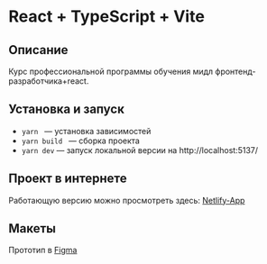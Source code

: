 # React + TypeScript + Vite

## Описание

Курс профессиональной программы обучения мидл фронтенд-разработчика+react.

## Установка и запуск

- `yarn ` — установка зависимостей
- `yarn build ` — сборка проекта
- `yarn dev` — запуск локальной версии на http://localhost:5137/

## Проект в интернете

Работающую версию можно просмотреть здесь:
[Netlify-App](https://stellarburgers.netlify.app/)

## Макеты

Прототип в [Figma](<https://www.figma.com/design/klzIOf1kyu6ckMkUx3C03P/React-_-%D0%9F%D1%80%D0%BE%D0%B5%D0%BA%D1%82%D0%BD%D1%8B%D0%B5-%D0%B7%D0%B0%D0%B4%D0%B0%D1%87%D0%B8_external_link-(Copy)?t=ubZ5PJyk2juvuVDM-0>)
